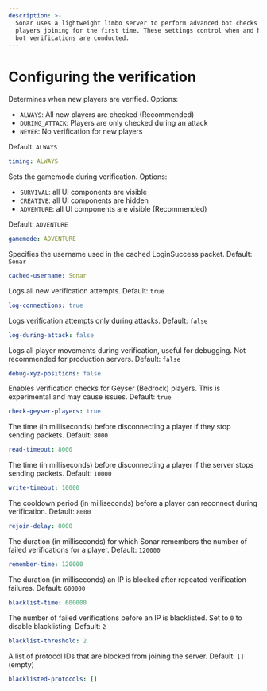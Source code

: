 ```yaml
---
description: >-
  Sonar uses a lightweight limbo server to perform advanced bot checks on new
  players joining for the first time. These settings control when and how these
  bot verifications are conducted.
---
```


# Configuring the verification

Determines when new players are verified. Options:

* `ALWAYS`: All new players are checked (Recommended)
* `DURING_ATTACK`: Players are only checked during an attack
* `NEVER`: No verification for new players

Default: `ALWAYS`

```yaml
timing: ALWAYS
```

Sets the gamemode during verification. Options:&#x20;

* `SURVIVAL`: all UI components are visible
* `CREATIVE`: all UI components are hidden
* `ADVENTURE`: all UI components are visible (Recommended)

Default: `ADVENTURE`

```yaml
gamemode: ADVENTURE
```

Specifies the username used in the cached LoginSuccess packet. Default: `Sonar`

```yaml
cached-username: Sonar
```

Logs all new verification attempts. Default: `true`

```yaml
log-connections: true
```

Logs verification attempts only during attacks. Default: `false`

```yaml
log-during-attack: false
```

Logs all player movements during verification, useful for debugging. Not recommended for production servers. Default: `false`

```yaml
debug-xyz-positions: false
```

Enables verification checks for Geyser (Bedrock) players. This is experimental and may cause issues. Default: `true`

```yaml
check-geyser-players: true
```

The time (in milliseconds) before disconnecting a player if they stop sending packets. Default: `8000`

```yaml
read-timeout: 8000
```

The time (in milliseconds) before disconnecting a player if the server stops sending packets. Default: `10000`

```yaml
write-timeout: 10000
```

The cooldown period (in milliseconds) before a player can reconnect during verification. Default: `8000`

```yaml
rejoin-delay: 8000
```

The duration (in milliseconds) for which Sonar remembers the number of failed verifications for a player. Default: `120000`

```yaml
remember-time: 120000
```

The duration (in milliseconds) an IP is blocked after repeated verification failures. Default: `600000`

```yaml
blacklist-time: 600000
```

The number of failed verifications before an IP is blacklisted. Set to `0` to disable blacklisting. Default: `2`

```yaml
blacklist-threshold: 2
```

A list of protocol IDs that are blocked from joining the server. Default: `[]` (empty)

```yaml
blacklisted-protocols: []
```

